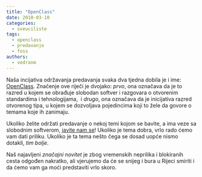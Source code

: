 ```yaml
---
title: "OpenClass"
date: 2010-03-10
categories: 
  - sveuciliste
tags: 
  - openclass
  - predavanje
  - foss
authors: 
  - vedranm
---
```


Naša incijativa održavanja predavanja svaka dva tjedna dobila je i ime: [OpenClass](../aktivnosti.md#openclass). Značenje ove riječi je dvojako: _prvo_, ona označava da je to razred u kojem se obrađuje slobodan softver i razgovara o otvorenim standardima i tehnologijama,  i _drugo_, ona označava da je inicijativa razred otvorenog tipa, u kojem se dozvoljava pojedincima koji to žele da govore o temama koje ih zanimaju.

<!-- more -->

Ukoliko želite održati predavanje o nekoj temi kojom se bavite, a ima veze sa slobodnim softverom, [javite nam se](../podruznica.md#komunikacijski-kanali-hulk-ri)! Ukoliko je tema dobra, vrlo rado ćemo vam dati priliku. Ukoliko je ta tema nešto čega se dosad uopće nismo dotakli, _tim bolje_.

Naš najavljeni _značajni novitet_ je zbog vremenskih neprilika i blokiranih cesta odgođen nakratko, ali vjerujemo da će se snijeg i bura u Rijeci smiriti i da ćemo vam ga moći predstaviti vrlo skoro.
